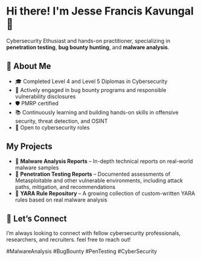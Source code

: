 # Hi there! I'm Jesse Francis Kavungal 👋

Cybersecurity Ethusiast and hands-on practitioner, specializing in **penetration testing**, **bug bounty hunting**, and **malware analysis**.

## 🧠 About Me

- 🎓 Completed Level 4 and Level 5 Diplomas in Cybersecurity  
- 🐞 Actively engaged in bug bounty programs and responsible vulnerability disclosures
- 🛡️ PMRP certified 
- 📚 Continuously learning and building hands-on skills in offensive security, threat detection, and OSINT
- 🚀 Open to cybersecurity roles

## My Projects
- 📄 **Malware Analysis Reports** – In-depth technical reports on real-world malware samples 
- 🧪 **Penetration Testing Reports** – Documented assessments of Metasploitable and other vulnerable environments, including attack paths, mitigation, and recommendations
- 🧬 **YARA Rule Repository** – A growing collection of custom-written YARA rules based on real malware analysis


## 🤝 Let’s Connect
I’m always looking to connect with fellow cybersecurity professionals, researchers, and recruiters. feel free to reach out!

#MalwareAnalysis  #BugBounty  #PenTesting  #CyberSecurity
